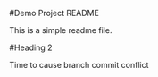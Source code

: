 #Demo Project README

This is a simple readme file.

#Heading 2

Time to cause branch commit conflict
